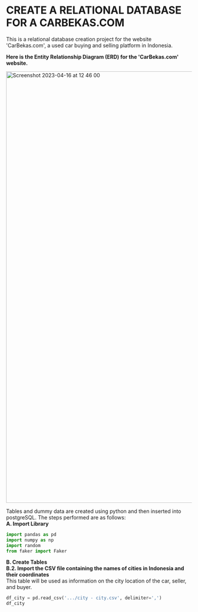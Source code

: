 <h1>CREATE A RELATIONAL DATABASE FOR A CARBEKAS.COM</h1>

This is a relational database creation project for the website 'CarBekas.com', a used car buying and selling platform in Indonesia.

**Here is the Entity Relationship Diagram (ERD) for the 'CarBekas.com' website.**

<img width="1171" alt="Screenshot 2023-04-16 at 12 46 00" src="https://user-images.githubusercontent.com/54851225/232653374-5d19a45a-25be-4735-9246-6d069e51d963.png">

Tables and dummy data are created using python and then inserted into postgreSQL. The steps performed are as follows: <br>
__A. Import Library__<br>
```python
import pandas as pd
import numpy as np
import random
from faker import Faker
```
__B. Create Tables__<br>
__B.2. Import the CSV file containing the names of cities in Indonesia and their coordinates__ <br>
This table will be used as information on the city location of the car, seller, and buyer.<br>
```python
df_city = pd.read_csv('.../city - city.csv', delimiter=',')
df_city
```

